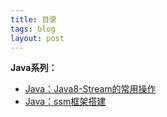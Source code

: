 ```yaml
---
title: 目录
tags: blog 
layout: post
---
```


**Java系列：**
- [Java：Java8-Stream的常用操作](https://wanglizhi2015.github.io/2018/06/java-java8stream/)
- [Java：ssm框架搭建](https://wanglizhi2015.github.io/2018/06/java-ssm框架搭建/)